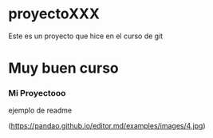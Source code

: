 # proyectoXXX
Este es un proyecto que hice en el curso de git
# Muy buen curso 
### Mi Proyectooo
ejemplo de readme

(https://pandao.github.io/editor.md/examples/images/4.jpg)
